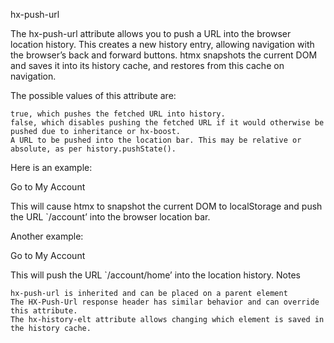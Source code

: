hx-push-url

The hx-push-url attribute allows you to push a URL into the browser location history. This creates a new history entry, allowing navigation with the browser’s back and forward buttons. htmx snapshots the current DOM and saves it into its history cache, and restores from this cache on navigation.

The possible values of this attribute are:

    true, which pushes the fetched URL into history.
    false, which disables pushing the fetched URL if it would otherwise be pushed due to inheritance or hx-boost.
    A URL to be pushed into the location bar. This may be relative or absolute, as per history.pushState().

Here is an example:

<div hx-get="/account" hx-push-url="true">
  Go to My Account
</div>

This will cause htmx to snapshot the current DOM to localStorage and push the URL `/account’ into the browser location bar.

Another example:

<div hx-get="/account" hx-push-url="/account/home">
  Go to My Account
</div>

This will push the URL `/account/home’ into the location history.
Notes

    hx-push-url is inherited and can be placed on a parent element
    The HX-Push-Url response header has similar behavior and can override this attribute.
    The hx-history-elt attribute allows changing which element is saved in the history cache.

